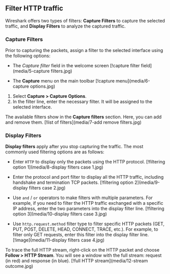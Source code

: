 ## Filter HTTP traffic
Wireshark offers two types of filters: **Capture Filters** to capture the selected traffic, and **Display Filters** to analyze the captured traffic.

### Capture Filters
Prior to capturing the packets, assign a filter to the selected interface using the following options:
- The *Capture filter* field in the welcome screen
[!capture filter field](media/5-capture filters.jpg)

- The **Capture** menu on the main toolbar
[!capture menu](media/6-capture options.jpg)
1. Select **Capture > Capture Options**.
2. In the filter line, enter the necessary filter. It will be assigned to the selected interface.

The available filters show in the **Capture filters** section. Here, you can add and remove them.
[!list of filters](media/7-add remove filters.jpg)

### Display Filters
**Display filters** apply after you stop capturing the traffic. The most commonly used filtering options are as follows:
- Enter `HTTP` to display only the packets using the HTTP protocol.
[!filtering option 1](media/8-display filters case 1.jpg)

- Enter the protocol and port filter to display all the HTTP traffic, including handshake and termination TCP packets.
[!filtering option 2](media/9-display filters case 2.jpg)

- Use `and` / `or` operators to make filters with multiple parameters. For example, if you need to filter the HTTP traffic exchanged with a specific IP address, enter the two parameters into the display filter line.
[!filtering option 3](media/10-display filters case 3.jpg)

- Use `http.request.method` filter type to filter specific HTTP packets (GET, PUT, POST, DELETE, HEAD, CONNECT, TRACE, etc.). For example, to filter only GET requests, enter this filter into the display filter line.
[!image](media/11-display filters case 4.jpg)

To trace the full HTTP stream, right-click on the HTTP packet and choose **Follow > HTTP Stream**. You will see a window with the full stream: request (in red) and response (in blue).
[!full HTTP stream](media/12-stream outcome.jpg)